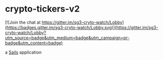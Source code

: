 # crypto-tickers-v2

[![Join the chat at https://gitter.im/sg3-cryto-watch/Lobby](https://badges.gitter.im/sg3-cryto-watch/Lobby.svg)](https://gitter.im/sg3-cryto-watch/Lobby?utm_source=badge&utm_medium=badge&utm_campaign=pr-badge&utm_content=badge)

a [Sails](http://sailsjs.org) application
